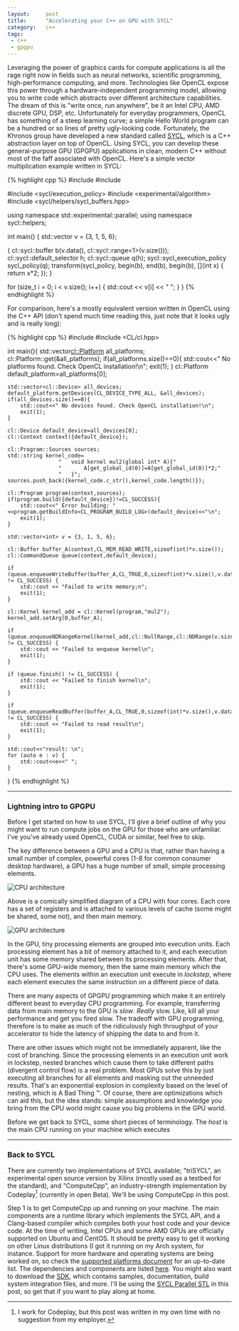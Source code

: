 ```yaml
---
layout:     post
title:      "Accelerating your C++ on GPU with SYCL"
category:   c++
tags:
 - c++
 - gpgpu
---
```


Leveraging the power of graphics cards for compute applications is all the rage right now in fields such as neural networks, scientific programming, high-performance computing, and more. Technologies like OpenCL expose this power through a hardware-independent programming model, allowing you to write code which abstracts over different architecture capabilities. The dream of this is "write once, run anywhere", be it an Intel CPU, AMD discrete GPU, DSP, etc. Unfortunately for everyday programmers, OpenCL has something of a steep learning curve; a simple Hello World program can be a hundred or so lines of pretty ugly-looking code. Fortunately, the Khronos group have developed a new standard called [SYCL](https://www.khronos.org/sycl), which is a C++ abstraction layer on top of OpenCL. Using SYCL, you can develop these general-purpose GPU (GPGPU) applications in clean, modern C++ without most of the faff associated with OpenCL. Here's a simple vector multiplication example written in SYCL:

{% highlight cpp %}
#include <vector>
#include <iostream>

#include <sycl/execution_policy>
#include <experimental/algorithm>
#include <sycl/helpers/sycl_buffers.hpp>

using namespace std::experimental::parallel;
using namespace sycl::helpers;

int main() {
  std::vector<int> v = {3, 1, 5, 6};

  {
    cl::sycl::buffer<int> b(v.data(), cl::sycl::range<1>(v.size()));
    cl::sycl::default_selector h;
    cl::sycl::queue q(h);
    sycl::sycl_execution_policy<class Mul> sycl_policy(q);
    transform(sycl_policy, begin(b), end(b), begin(b),
              [](int x) { return x*2; });
  }

  for (size_t i = 0; i < v.size(); i++) {
    std::cout << v[i] << " ";
  }
}
{% endhighlight %}

For comparison, here's a mostly equivalent version written in OpenCL using the C++ API (don't spend much time reading this, just note that it looks ugly and is really long):

{% highlight cpp %}
#include <iostream>
#include <CL/cl.hpp>

int main(){
    std::vector<cl::Platform> all_platforms;
    cl::Platform::get(&all_platforms);
    if(all_platforms.size()==0){
        std::cout<<" No platforms found. Check OpenCL installation!\n";
        exit(1);
    }
    cl::Platform default_platform=all_platforms[0];

    std::vector<cl::Device> all_devices;
    default_platform.getDevices(CL_DEVICE_TYPE_ALL, &all_devices);
    if(all_devices.size()==0){
        std::cout<<" No devices found. Check OpenCL installation!\n";
        exit(1);
    }

    cl::Device default_device=all_devices[0];
    cl::Context context({default_device});

    cl::Program::Sources sources;
    std::string kernel_code=
                    "   void kernel mul2(global int* A){"
                    "       A[get_global_id(0)]=A[get_global_id(0)]*2;"
                    "   }";
    sources.push_back({kernel_code.c_str(),kernel_code.length()});

    cl::Program program(context,sources);
    if(program.build({default_device})!=CL_SUCCESS){
        std::cout<<" Error building: "<<program.getBuildInfo<CL_PROGRAM_BUILD_LOG>(default_device)<<"\n";
        exit(1);
    }

    std::vector<int> v = {3, 1, 5, 6};

    cl::Buffer buffer_A(context,CL_MEM_READ_WRITE,sizeof(int)*v.size());
    cl::CommandQueue queue(context,default_device);

    if (queue.enqueueWriteBuffer(buffer_A,CL_TRUE,0,sizeof(int)*v.size(),v.data()) != CL_SUCCESS) {
        std::cout << "Failed to write memory;n";
        exit(1);
    }

    cl::Kernel kernel_add = cl::Kernel(program,"mul2");
    kernel_add.setArg(0,buffer_A);

    if (queue.enqueueNDRangeKernel(kernel_add,cl::NullRange,cl::NDRange(v.size()),cl::NullRange) != CL_SUCCESS) {
        std::cout << "Failed to enqueue kernel\n";
        exit(1);
    }

    if (queue.finish() != CL_SUCCESS) {
        std::cout << "Failed to finish kernel\n";
        exit(1);
    }

    if (queue.enqueueReadBuffer(buffer_A,CL_TRUE,0,sizeof(int)*v.size(),v.data()) != CL_SUCCESS) {
        std::cout << "Failed to read result\n";
        exit(1);
    }

    std::cout<<"result: \n";
    for (auto e : v) {
        std::cout<<e<<" ";
    }
}
{% endhighlight %}

----------------------------

### Lightning intro to GPGPU

Before I get started on how to use SYCL, I'll give a brief outline of why you might want to run compute jobs on the GPU for those who are unfamiliar. I've you've already used OpenCL, CUDA or similar, feel free to skip.

The key difference between a GPU and a CPU is that, rather than having a small number of complex, powerful cores (1-8 for common consumer desktop hardware), a GPU has a huge number of small, simple processing elements.

![CPU architecture]({{site.url}}/assets/cpu.png)

Above is a comically simplified diagram of a CPU with four cores. Each core has a set of registers and is attached to various levels of cache (some might be shared, some not), and then main memory.

![GPU architecture]({{site.url}}/assets/gpu.png)

In the GPU, tiny processing elements are grouped into execution units. Each processing element has a bit of memory attached to it, and each execution unit has some memory shared between its processing elements. After that, there's some GPU-wide memory, then the same main memory which the CPU uses. The elements within an execution unit execute in *lockstep*, where each element executes the same instruction on a different piece of data.

There are many aspects of GPGPU programming which make it an entirely different beast to everyday CPU programming. For example, transferring data from main memory to the GPU is *slow*. *Really* slow. Like, kill all your performance and get you fired slow. The tradeoff with GPU programming, therefore is to make as much of the ridiculously high throughput of your accelerator to hide the latency of shipping the data to and from it.

There are other issues which might not be immediately apparent, like the cost of branching. Since the processing elements in an execution unit work in lockstep, nested branches which cause them to take different paths (divergent control flow) is a real problem. Most GPUs solve this by just executing all branches for all elements and masking out the unneeded results. That's an exponential explosion in complexity based on the level of nesting, which is A Bad Thing &trade;. Of course, there are optimizations which can aid this, but the idea stands: simple assumptions and knowledge you bring from the CPU world might cause you big problems in the GPU world.

Before we get back to SYCL, some short pieces of terminology. The *host* is the main CPU running on your machine which executes

--------------------------

### Back to SYCL

There are currently two implementations of SYCL available; "triSYCL", an experimental open source version by Xilinx (mostly used as a testbed for the standard), and "ComputeCpp", an industry-strength implementation by Codeplay[^1] (currently in open Beta). We'll be using ComputeCpp in this post.

Step 1 is to get ComputeCpp up and running on your machine. The main components are a runtime library which implements the SYCL API, and a Clang-based compiler which compiles both your host code and your device code. At the time of writing, Intel CPUs and some AMD GPUs are officially supported on Ubuntu and CentOS. It should be pretty easy to get it working on other Linux distributions (I got it running on my Arch system, for instance. Support for more hardware and operating systems are being worked on, so check the [supported platforms document](https://www.codeplay.com/products/computesuite/computecpp/reference/platform-support-notes) for an up-to-date list. The dependencies and components are listed [here](https://www.codeplay.com/products/computesuite/computecpp/reference/release-notes/). You might also want to download the [SDK](https://github.com/codeplaysoftware/computecpp-sdk), which contains samples, documentation, build system integration files, and more. I'll be using the [SYCL Parallel STL](https://github.com/KhronosGroup/SyclParallelSTL) in this post, so get that if you want to play along at home.



[^1]: I work for Codeplay, but this post was written in my own time with no suggestion from my employer.
